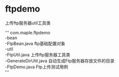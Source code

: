 # ftpdemo
上传ftp服务器util工具类

'''
com.maple.ftpdemo<br>
  -bean<br>
    -FtpBean.java             ftp基础配置对象<br>
  -util<br>
    -FtpUtil.java             上传ftp服务器工具类<br>
    -GenerateDirUtil.java     自动生成Ftp服务器存放文件的目录<br> 
  -FtpDemo.java               Ftp上传测试用例<br>
'''
